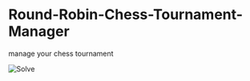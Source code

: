 # Round-Robin-Chess-Tournament-Manager
manage your chess tournament


![Solve](https://i.ibb.co/Z2kvNrC/Untitled.png)
